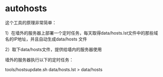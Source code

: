 # autohosts
这个工具的原理非常简单：

1）在墙外的服务器上部署一个定时任务，每天取得data/hosts.lst文件中的那些域名的IP地址，并且自动生成data/hosts 文件

2）取下data/hosts文件，提供给墙内的服务器使用


墙外的服务器执行以下的定时任务：

tools/hostsupdate.sh data/hosts.lst > data/hosts

